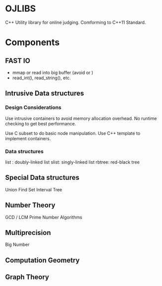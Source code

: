 # OJLIBS
C++ Utility library for online judging. Comforming to C++11 Standard.

# Components
## FAST IO
- mmap or read into big buffer (avoid <cstdio> or <iostream>)
- read_int(), read_string(), etc.
## Intrusive Data structures
### Design Considerations
Use intrusive containers to avoid memory allocation overhead.
No runtime checking to get best performance.

Use C subset to do basic node manipulation.
Use C++ template to implement containers.

### Data structures
list : doubly-linked list
slist: singly-linked list
rbtree: red-black tree

## Special Data structures
Union Find Set
Interval Tree
## Number Theory
GCD / LCM
Prime Number Algorithms
## Multiprecision
Big Number
## Computation Geometry
## Graph Theory
